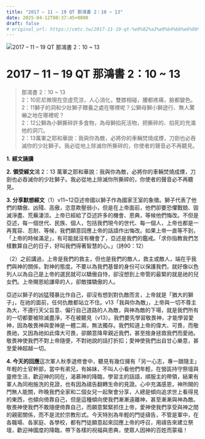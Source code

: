 ```yaml
---
title: "2017 – 11 – 19 QT 那鴻書 2：10 ~ 13"
date: 2025-04-12T00:37:45+0800
draft: false
# original_url: https://cmtc.tw/2017-11-19-qt-%e9%82%a3%e9%b4%bb%e6%9b%b8-2%ef%bc%9a10-13
---
```


![2017 – 11 – 19 QT 那鴻書  2：10 ~ 13](/images/qt.jpg   "2017 – 11 – 19 QT 那鴻書  2：10 ~ 13")

# 2017 – 11 – 19 QT 那鴻書 2：10 ~ 13

> 那鴻書 2：10 ~ 13  
> 2：10尼尼微現在空虛荒涼，人心消化，雙膝相碰，腰都疼痛，臉都變色。  
> 2：11獅子的洞和少壯獅子餵養之處在哪裡呢？公獅母獅小獅遊行、無人驚嚇之地在哪裡呢？  
> 2：12公獅為小獅撕碎許多食物，為母獅掐死活物，把撕碎的、掐死的充滿他的洞穴。  
> 2：13萬軍之耶和華說：我與你為敵，必將你的車輛焚燒成煙，刀劍也必吞滅你的少壯獅子。我必從地上除滅你所撕碎的，你使者的聲音必不再聽見。

**1.** **經文誦讀**

**2.** **領受經文**鴻 2：13 萬軍之耶和華說：我與你為敵，必將你的車輛焚燒成煙，刀劍也必吞滅你的少壯獅子。我必從地上除滅你所撕碎的，你使者的聲音必不再聽見。

**3. 分享默想經文**（1）v11~12亞述帝國以獅子作為國家王室的象徵。獅子代表了他們的驕傲、凶殘、高傲，恣意欺壓弱小，但是在上帝面前，他們卻要恐懼戰兢、毀滅淨盡、荒蕪淒涼。上帝已經給了亞述許多的機會、恩典，等候他們悔改。不但是亞述，每一個世代、民族、個人，包括我們現今的世代、每一個人，上帝也都是一再寬容、忍耐、等候，我們願意回應上帝的話語作出悔改。如果上帝一直等不到，「上帝的時候滿足」，有可能就沒有機會了，亞述是我們的鑑戒。「求你指教我們怎樣數算自己的日子，好叫我們得著智慧的心。」（詩90：12）

（2）之前講過，上帝是我們的救主，但也是我們的敵人，救主或敵人，端在乎我們與神的關係，對神的態度。不要以為我們基督的身份可以保護我們，就好像以色列人以為自己是上帝的選民就可以驕傲自恃，卻沒想到上帝管的最緊的就是祂的兒女們。上帝賜恩給謙卑的人，卻敵擋驕傲的人。

亞述以獅子的凶猛殘暴比作自己，卻沒有想到對仇敵而言，上帝就是「猶大的獅子」，在祂的面前，任何仇敵都站立不住。v13「我與你為敵」，上帝與一切不尊主為大，不遵行天父旨意、偏行自己道路的人為敵，與神為敵的下場，就是我們所有的一切都要被除滅盡淨，不在被聽見（v13）。我們要先學習敬畏神，才能學習愛神，因為敬畏神與愛神是一體二兩，無法獨存。我們知道上帝的偉大、可畏，而敬畏祂，又因為祂如此偉大可畏，卻願意降卑親近我們，甚至捨身拯救我們而愛祂。敬畏神使我們不對上帝隨便，不對祂說的話打折扣；愛神使我們出自甘心樂意，甚至愛神超越一切。

**4. 今天的回應**這次軍人秋季退修會中，聽見有幾位擁有「另一心志，專一跟隨主」年輕的士官幹部，當中有弟兄，有姊妹，不叫人小看他們年輕，在營區持守祭壇與靈修生活，歡迎神的同在，渴慕神的降臨，學習主的話語，順服主的帶領，結果有軍人為同袍施洗的見證，也有因為禱告翻轉生命的見證。心中充滿感恩，神所開的門無人能關，昨晚我們全家和二個女兒一起聚會分享，人總是傾向追求世上看得見的東西，也傾向倚靠自己，但是這種傾向使我們漸漸遠離神，甚至漸漸與神為敵。敬畏神使我們不敢隨便倚靠自己，而願意緊緊抓住上帝，愛神使我們享受與神之間的親密關係，而不是流於宗教形式。今天特別為年輕的門徒禱告，不管是軍中，在各職場、各家庭、各學校，都有門徒願意起來回應上帝的呼召，用禱告來建立祭壇，歡迎神國度的降臨，帶下各樣的祝福與恩典，使眾人因神的百姓而蒙福！